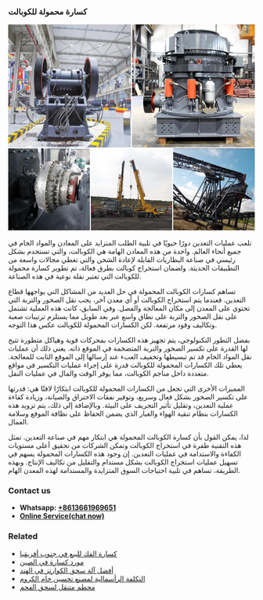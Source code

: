 <h3>كسارة محمولة للكوبالت</h3><img src='1701853254.jpg' alt=''><p>تلعب عمليات التعدين دورًا حيويًا في تلبية الطلب المتزايد على المعادن والمواد الخام في جميع أنحاء العالم. واحدة من هذه المعادن الهامة هي الكوبالت، والتي تستخدم بشكل رئيسي في صناعة البطاريات القابلة لإعادة الشحن والتي تغطي مجالات واسعة من التطبيقات الحديثة. ولضمان استخراج كوبالت بطرق فعالة، تم تطوير كسارة محمولة للكوبالت التي تعتبر نقلة نوعية في هذه الصناعة.</p><p>تساهم كسارات الكوبالت المحمولة في حل العديد من المشاكل التي يواجهها قطاع التعدين. فعندما يتم استخراج الكوبالت أو أي معدن آخر، يجب نقل الصخور والتربة التي تحتوي على المعدن إلى مكان المعالجة والفصل. وفي السابق، كانت هذه العملية تشتمل على نقل الصخور والتربة على نطاق واسع عبر بعد طويل مما يستلزم ترتيبات صعبة وتكاليف وقود مرتفعة. لكن الكسارات المحمولة للكوبالت عكس هذا التوجه.</p><p>بفضل التطور التكنولوجي، يتم تجهيز هذه الكسارات بمحركات قوية وهياكل متطورة تتيح لها القدرة على تكسير الصخور والتربة المتضخمة في الموقع ذاته. يعني ذلك أن عمليات نقل المواد الخام قد تم تبسيطها وتخفيف العبء عند إرسالها إلى الموقع الثابت للمعالجة. يعطي تلك الكسارات المحمولة للكوبالت قدرة على إجراء عمليات التكسير في مواقع متعددة داخل مناجم الكوبالت، مما يوفر الوقت والمال في عمليات النقل.</p><p>المميزات الأخرى التي تجعل من الكسارات المحمولة للكوبالت ابتكارًا لافتًا هي: قدرتها على تكسير الصخور بشكل فعال وسريع، وتوفير نفقات الاحتراق والصيانة، وزيادة كفاءة عملية التعدين، وتقليل تأثير التجريف على البيئة. وبالإضافة إلى ذلك، يتم تزويد هذه الكسارات بنظام تنقية الهواء والغبار الذي يضمن الحفاظ على نظافة الموقع وسلامة العمال.</p><p>لذا، يمكن القول بأن كسارة الكوبالت المحمولة هي ابتكار مهم في صناعة التعدين. تمثل هذه التقنية طفرة في استخراج الكوبالت وتمكن الشركات من تحقيق أعلى مستويات الكفاءة والاستدامة في عمليات التعدين. إن وجود هذه الكسارات المحمولة يسهم في تسهيل عمليات استخراج الكوبالت بشكل مستدام والتقليل من تكاليف الإنتاج. وبهذه الطريقة، تساهم في تلبية احتياجات السوق المتزايدة والمستدامة لهذه المعدن الهام.</p><h3>Contact us</h3><ul><li><strong>Whatsapp:&nbsp;<a href="https://wa.me/8613661969651">+8613661969651</a></strong></li><li><a href="https://swt.shibang-china.com/?git&amp;zhl&amp;كسارة محمولة للكوبالت"><strong>Online Service(chat now)</strong></a></li></ul><h3>Related</h3><ul><li><a href='كسارة الفك للبيع في جنوب أفريقيا.md'>كسارة الفك للبيع في جنوب أفريقيا</a></li><li><a href='مورد كسارة في الصين.md'>مورد كسارة في الصين</a></li><li><a href='أفضل آلة سحق الكوارتز في الهند.md'>أفضل آلة سحق الكوارتز في الهند</a></li><li><a href='التكلفة الرأسمالية لمصنع تحسين خام الكروم.md'>التكلفة الرأسمالية لمصنع تحسين خام الكروم</a></li><li><a href='محطم متنقل لسحق الفحم.md'>محطم متنقل لسحق الفحم</a></li></ul>